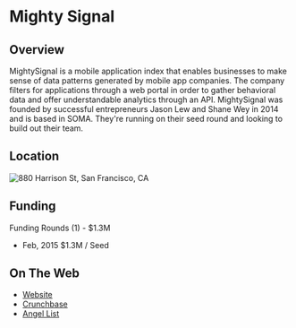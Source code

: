 # Mighty Signal
## Overview
MightySignal is a mobile application index that enables businesses to make sense of data patterns generated by mobile app companies. The company filters for applications through a web portal in order to gather behavioral data and offer understandable analytics through an API.
MightySignal was founded by successful entrepreneurs  Jason Lew and Shane Wey in 2014 and is based in SOMA. They're running on their seed round and looking to build out their team.

## Location
![880 Harrison St, San Francisco, CA](https://maps.googleapis.com/maps/api/staticmap?center=880+Harrison+St,+San+Francisco,+CA&zoom=13&scale=false&size=600x300&maptype=roadmap&format=png&visual_refresh=true&markers=size:mid%7Ccolor:0xff0000%7Clabel:%7C880+Harrison+St,+San+Francisco,+CA)  

## Funding
Funding Rounds (1) - $1.3M
+ Feb, 2015	$1.3M / Seed

## On The Web
+ [Website](http://mightysignal.com/)
+ [Crunchbase](https://www.crunchbase.com/organization/mightysignal#/entity)
+ [Angel List](https://angel.co/mightysignal)
